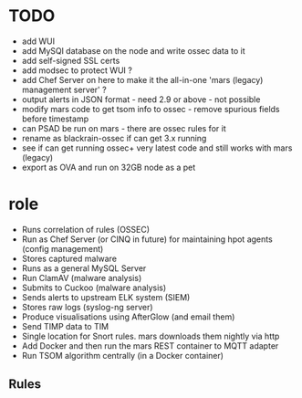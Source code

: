 # TODO
- add WUI 
- add MySQl database on the node and write ossec data to it
- add self-signed SSL certs 
- add modsec to protect WUI ?
- add Chef Server on here to make it the all-in-one 'mars (legacy) management server' ?
- output alerts in JSON format - need 2.9 or above - not possible
- modify mars code to get tsom info to ossec - remove spurious fields before timestamp
- can PSAD be run on mars - there are ossec rules for it
- rename as blackrain-ossec if can get 3.x running
- see if can get running ossec+ very latest code and still works with mars (legacy)
- export as OVA and run on 32GB node as a pet


# role
- Runs correlation of rules (OSSEC)
- Run as Chef Server (or CINQ in future) for maintaining hpot agents (config management)
- Stores captured malware 
- Runs as a general MySQL Server
- Run ClamAV (malware analysis)
- Submits to Cuckoo (malware analysis)
- Sends alerts to upstream ELK system (SIEM)
- Stores raw logs (syslog-ng server)
- Produce visualisations using AfterGlow (and email them)
- Send TIMP data to TIM
- Single location for Snort rules. mars downloads them nightly via http
- Add Docker and then run the mars REST container to MQTT adapter
- Run TSOM algorithm centrally (in a Docker container)

## Rules

